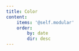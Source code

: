 ```yaml
---
title: Color
content:
    items: '@self.modular'
    order:
        by: date
        dir: desc
---
```


